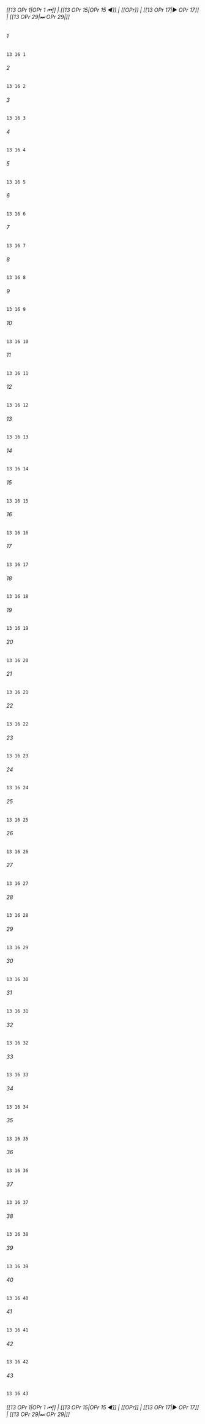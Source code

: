 
###### [[13 OPr 1|OPr 1 ⏮]] | [[13 OPr 15|OPr 15 ◀]] | [[OPr]] | [[13 OPr 17|▶ OPr 17]] | [[13 OPr 29|⏭ OPr 29|]]

###### 1
``` verse
13 16 1 
```
###### 2
``` verse
13 16 2 
```
###### 3
``` verse
13 16 3 
```
###### 4
``` verse
13 16 4 
```
###### 5
``` verse
13 16 5 
```
###### 6
``` verse
13 16 6 
```
###### 7
``` verse
13 16 7 
```
###### 8
``` verse
13 16 8 
```
###### 9
``` verse
13 16 9 
```
###### 10
``` verse
13 16 10 
```
###### 11
``` verse
13 16 11 
```
###### 12
``` verse
13 16 12 
```
###### 13
``` verse
13 16 13 
```
###### 14
``` verse
13 16 14 
```
###### 15
``` verse
13 16 15 
```
###### 16
``` verse
13 16 16 
```
###### 17
``` verse
13 16 17 
```
###### 18
``` verse
13 16 18 
```
###### 19
``` verse
13 16 19 
```
###### 20
``` verse
13 16 20 
```
###### 21
``` verse
13 16 21 
```
###### 22
``` verse
13 16 22 
```
###### 23
``` verse
13 16 23 
```
###### 24
``` verse
13 16 24 
```
###### 25
``` verse
13 16 25 
```
###### 26
``` verse
13 16 26 
```
###### 27
``` verse
13 16 27 
```
###### 28
``` verse
13 16 28 
```
###### 29
``` verse
13 16 29 
```
###### 30
``` verse
13 16 30 
```
###### 31
``` verse
13 16 31 
```
###### 32
``` verse
13 16 32 
```
###### 33
``` verse
13 16 33 
```
###### 34
``` verse
13 16 34 
```
###### 35
``` verse
13 16 35 
```
###### 36
``` verse
13 16 36 
```
###### 37
``` verse
13 16 37 
```
###### 38
``` verse
13 16 38 
```
###### 39
``` verse
13 16 39 
```
###### 40
``` verse
13 16 40 
```
###### 41
``` verse
13 16 41 
```
###### 42
``` verse
13 16 42 
```
###### 43
``` verse
13 16 43 
```

###### [[13 OPr 1|OPr 1 ⏮]] | [[13 OPr 15|OPr 15 ◀]] | [[OPr]] | [[13 OPr 17|▶ OPr 17]] | [[13 OPr 29|⏭ OPr 29|]]

